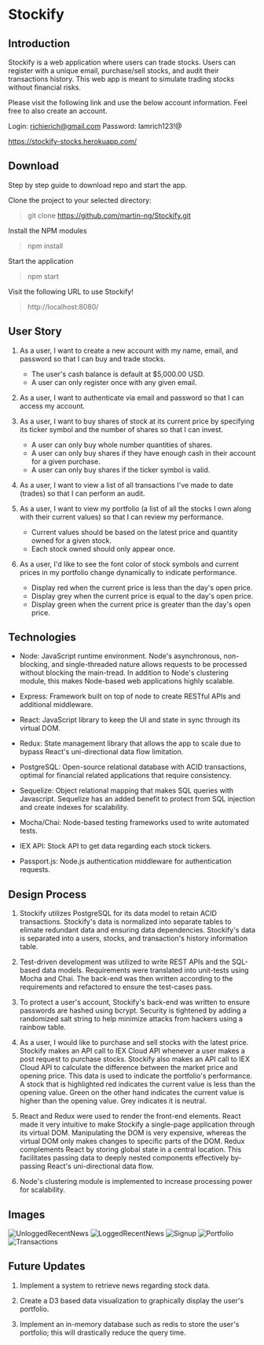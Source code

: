 # Stockify

## Introduction

Stockify is a web application where users can trade stocks.
Users can register with a unique email, purchase/sell stocks, and audit their transactions history.
This web app is meant to simulate trading stocks without financial risks.

Please visit the following link and use the below account information. Feel free to also create an account.

Login: richierich@gmail.com
Password: Iamrich123!@

https://stockify-stocks.herokuapp.com/

## Download

Step by step guide to download repo and start the app.

Clone the project to your selected directory:

> git clone https://github.com/martin-ng/Stockify.git

Install the NPM modules

> npm install

Start the application

> npm start

Visit the following URL to use Stockify!

> http://localhost:8080/

## User Story

1.  As a user, I want to create a new account with my name, email, and password so that I can buy and trade stocks.

    * The user's cash balance is default at \$5,000.00 USD.
    * A user can only register once with any given email.

2.  As a user, I want to authenticate via email and password so that I can access my account.

3.  As a user, I want to buy shares of stock at its current price by specifying its ticker symbol and the number of shares so that I can invest.

    * A user can only buy whole number quantities of shares.
    * A user can only buy shares if they have enough cash in their account for a given purchase.
    * A user can only buy shares if the ticker symbol is valid.

4.  As a user, I want to view a list of all transactions I've made to date (trades) so that I can perform an audit.

5.  As a user, I want to view my portfolio (a list of all the stocks I own along with their current values) so that I can review my performance.

    * Current values should be based on the latest price and quantity owned for a given stock.
    * Each stock owned should only appear once.

6.  As a user, I'd like to see the font color of stock symbols and current prices in my portfolio change dynamically to indicate performance.
    * Display red when the current price is less than the day's open price.
    * Display grey when the current price is equal to the day's open price.
    * Display green when the current price is greater than the day's open price.

## Technologies

* Node: JavaScript runtime environment. Node's asynchronous, non-blocking, and single-threaded nature allows requests to be processed without blocking the main-tread. In addition to Node's clustering module, this makes Node-based web applications highly scalable.

* Express: Framework built on top of node to create RESTful APIs and additional middleware.

* React: JavaScript library to keep the UI and state in sync through its virtual DOM.

* Redux: State management library that allows the app to scale due to bypass React's uni-directional data flow limitation.

* PostgreSQL: Open-source relational database with ACID transactions, optimal for financial related applications that require consistency.

* Sequelize: Object relational mapping that makes SQL queries with Javascript. Sequelize has an added benefit to protect from SQL injection and create
  indexes for scalability.

* Mocha/Chai: Node-based testing frameworks used to write automated tests.

* IEX API: Stock API to get data regarding each stock tickers.

* Passport.js: Node.js authentication middleware for authentication requests.

## Design Process

1.  Stockify utilizes PostgreSQL for its data model to retain ACID transactions. Stockify's data is normalized into separate tables to elimate redundant data
    and ensuring data dependencies. Stockify's data is separated into a users, stocks, and transaction's history information table.

2.  Test-driven development was utilized to write REST APIs and the SQL-based data models. Requirements were translated into unit-tests using Mocha and Chai.
    The back-end was then written according to the requirements and refactored to ensure the test-cases pass.

3.  To protect a user's account, Stockify's back-end was written to ensure passwords are hashed using bcrypt. Security is tightened by adding a randomized salt string to
    help minimize attacks from hackers using a rainbow table.

4.  As a user, I would like to purchase and sell stocks with the latest price. Stockify makes an API call to IEX Cloud API whenever a user
    makes a post request to purchase stocks. Stockify also makes an API call to IEX Cloud API to calculate the difference between the market price and opening price.
    This data is used to indicate the portfolio's performance. A stock that is highlighted red indicates the current value
    is less than the opening value. Green on the other hand indicates the current value is higher than the opening value. Grey indicates it is neutral.

5.  React and Redux were used to render the front-end elements. React made it very intuitive to make Stockify a single-page application through its virtual
    DOM. Manipulating the DOM is very expensive, whereas the virtual DOM only makes changes to specific parts of the DOM. Redux complements React by storing global
    state in a central location. This facilitates passing data to deeply nested components effectively by-passing React's uni-directional data flow.

6.  Node's clustering module is implemented to increase processing power for scalability.

## Images

![UnloggedRecentNews](./assets/UnloggedRecent.png)
![LoggedRecentNews](./assets/LoggedRecent.png)
![Signup](./assets/Signup.JPG)
![Portfolio](./assets/Portfolio.JPG)
![Transactions](./assets/Transactions.JPG)

## Future Updates

1.  Implement a system to retrieve news regarding stock data.

2.  Create a D3 based data visualization to graphically display the user's portfolio.

3.  Implement an in-memory database such as redis to store the user's portfolio; this will drastically reduce the query time.
